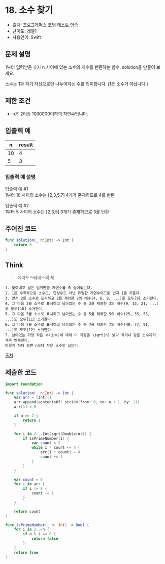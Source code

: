 # 18. 소수 찾기         

- 출처: [프로그래머스 코딩 테스트 연습](https://programmers.co.kr/learn/challenges)
- 난이도: 레벨1
- 사용언어: Swift



## 문제 설명  

1부터 입력받은 숫자 n 사이에 있는 소수의 개수를 반환하는 함수, solution을 만들어 보세요.

소수는 1과 자기 자신으로만 나누어지는 수를 의미합니다.
(1은 소수가 아닙니다.)



## 제한 조건   

- n은 2이상 1000000이하의 자연수입니다.



## 입출력 예  

| n   | result |
| --- | ------ |
| 10  | 4      |
| 5   | 3      |

### 입출력 예 설명  

입출력 예 #1 <br/>
1부터 10 사이의 소수는 [2,3,5,7] 4개가 존재하므로 4를 반환

입출력 예 #2 <br/>
1부터 5 사이의 소수는 [2,3,5] 3개가 존재하므로 3를 반환



## 주어진 코드  

~~~swift
func solution(_ n:Int) -> Int {
    return 0
}
~~~



## Think
> 에라토스테네스의 체
~~~
1. 찾아내고 싶은 범위만큼 자연수를 죽 늘어놓는다.
2. 1은 수학적으로 소수도, 합성수도 아닌 유일한 자연수이므로 먼저 1을 지운다.
3. 먼저 2를 소수로 표시하고 2를 제외한 2의 배수(4, 6, 8, ...)를 모두[9] 소거한다.
4. 그 다음 3을 소수로 표시하고 남아있는 수 중 3을 제외한 3의 배수(9, 15, 21, ...)도 모두[10] 소거한다.
5. 그 다음 5를 소수로 표시하고 남아있는 수 중 5를 제외한 5의 배수(25, 35, 55, ...)도 모두[11] 소거한다.
6. 그 다음 7을 소수로 표시하고 남아있는 수 중 7을 제외한 7의 배수(49, 77, 91, ...)도 모두[12] 소거한다.
7. 남아있는 가장 작은 수(소수)에 대해 이 과정을 \sqrt(n) 보다 작거나 같은 소수까지 계속 반복한다.
이렇게 하다 보면 n보다 작은 소수만 남는다.
~~~
[출처](https://namu.wiki/w/%EC%86%8C%EC%88%98(%EC%88%98%EB%A1%A0)#s-5)




## 제출한 코드  

~~~swift
import Foundation

func solution(_ n:Int) -> Int {
    var arr = [Int]()
    arr.append(contentsOf: stride(from: 0, to: n + 1, by: 1))
    arr[1] = 0

    if n == 2 {
        return 1
    }

    for i in 2...Int(sqrt(Double(n))) {
        if isPrimeNumber(i) {
            var count = 2
            while i * count <= n {
                arr[i * count] = 0
                count += 1
            }
        }
    }

    var count = 0
    for i in arr {
        if i != 0 {
            count += 1
        }
    }

    return count
}

func isPrimeNumber(_ n: Int) -> Bool {
    for i in 2..<n {
        if n % i == 0 {
            return false
        }
    }
    return true
}
~~~
